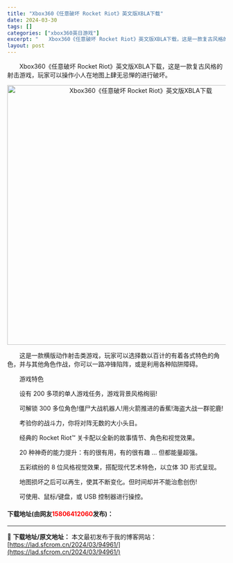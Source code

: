```yaml
---
title: "Xbox360《任意破坏 Rocket Riot》英文版XBLA下载"
date: 2024-03-30
tags: []
categories: ["xbox360英日游戏"]
excerpt: "　　Xbox360《任意破坏 Rocket Riot》英文版XBLA下载，这是一款复古风格的射击游戏，玩家可以操作小人在地图上肆无忌惮的进行破坏。 　　这是一款横版动作射击类游戏，玩家可以选择数以百计的有着各式特色的角色，并与其他角色作战，你可以一路冲锋陷阵，或是利用各种陷阱障碍。 　　游戏特色 　&hellip;"
layout: post
---
```


 <p>　　Xbox360《任意破坏 Rocket Riot》英文版XBLA下载，这是一款复古风格的射击游戏，玩家可以操作小人在地图上肆无忌惮的进行破坏。</p> <p align="center"><img align="" border="0" src="https://lad.sfcrom.cn/wp-content/uploads/2024/03/20240330_6607de3b4cf26.webp" width="600" alt="Xbox360《任意破坏 Rocket Riot》英文版XBLA下载" /></p> <p>　　这是一款横版动作射击类游戏，玩家可以选择数以百计的有着各式特色的角色，并与其他角色作战，你可以一路冲锋陷阵，或是利用各种陷阱障碍。</p> <p>　　游戏特色</p> <p>　　设有 200 多项的单人游戏任务，游戏背景风格绚丽!</p> <p>　　可解锁 300 多位角色!僵尸大战机器人!用火箭推进的香蕉!海盗大战一群驼鹿!</p> <p>　　考验你的战斗力，你将对阵无数的大小头目。</p> <p>　　经典的 Rocket Riot&trade; 关卡配以全新的故事情节、角色和视觉效果。</p> <p>　　20 种神奇的能力提升：有的很有用，有的很有趣 &hellip; 但都能量超强。</p> <p>　　五彩缤纷的 8 位风格视觉效果，搭配现代艺术特色，以立体 3D 形式呈现。</p> <p>　　地图损坏之后可以再生，使其不断变化。但时间却并不能治愈创伤!</p> <p>　　可使用、鼠标/键盘，或 USB 控制器进行操控。</p> <p><h4>下载地址(由网友<font color="red">15806412060</font>发布)：</h4></p> 

---
📖 **下载地址/原文地址：** 本文最初发布于我的博客网站：[https://lad.sfcrom.cn/2024/03/94961/](https://lad.sfcrom.cn/2024/03/94961/)
